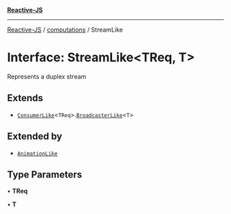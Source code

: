 [**Reactive-JS**](../../README.md)

***

[Reactive-JS](../../README.md) / [computations](../README.md) / StreamLike

# Interface: StreamLike\<TReq, T\>

Represents a duplex stream

## Extends

- [`ConsumerLike`](../../utils/interfaces/ConsumerLike.md)\<`TReq`\>.[`BroadcasterLike`](BroadcasterLike.md)\<`T`\>

## Extended by

- [`AnimationLike`](../Streamable/interfaces/AnimationLike.md)

## Type Parameters

• **TReq**

• **T**
